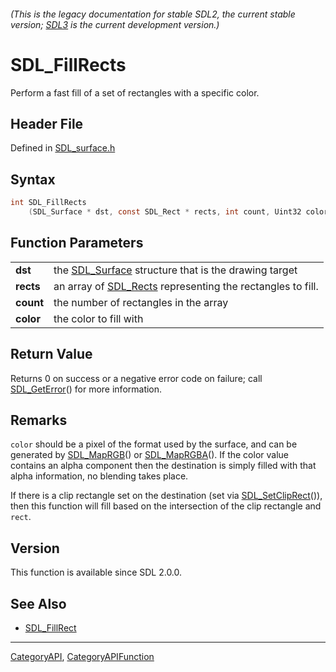 ###### (This is the legacy documentation for stable SDL2, the current stable version; [SDL3](https://wiki.libsdl.org/SDL3/) is the current development version.)
# SDL_FillRects

Perform a fast fill of a set of rectangles with a specific color.

## Header File

Defined in [SDL_surface.h](https://github.com/libsdl-org/SDL/blob/SDL2/include/SDL_surface.h)

## Syntax

```c
int SDL_FillRects
    (SDL_Surface * dst, const SDL_Rect * rects, int count, Uint32 color);

```

## Function Parameters

|               |                                                                         |
| ------------- | ----------------------------------------------------------------------- |
| **dst**       | the [SDL_Surface](SDL_Surface) structure that is the drawing target     |
| **rects**     | an array of [SDL_Rects](SDL_Rects) representing the rectangles to fill. |
| **count**     | the number of rectangles in the array                                   |
| **color**     | the color to fill with                                                  |

## Return Value

Returns 0 on success or a negative error code on failure; call
[SDL_GetError](SDL_GetError)() for more information.

## Remarks

`color` should be a pixel of the format used by the surface, and can be
generated by [SDL_MapRGB](SDL_MapRGB)() or [SDL_MapRGBA](SDL_MapRGBA)(). If
the color value contains an alpha component then the destination is simply
filled with that alpha information, no blending takes place.

If there is a clip rectangle set on the destination (set via
[SDL_SetClipRect](SDL_SetClipRect)()), then this function will fill based
on the intersection of the clip rectangle and `rect`.

## Version

This function is available since SDL 2.0.0.

## See Also

* [SDL_FillRect](SDL_FillRect)

----
[CategoryAPI](CategoryAPI), [CategoryAPIFunction](CategoryAPIFunction)

